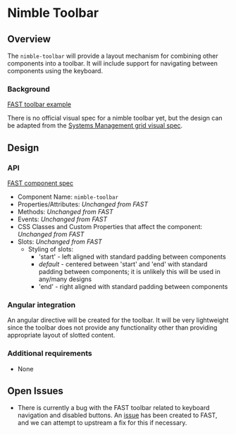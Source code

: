 # Nimble Toolbar

## Overview

The `nimble-toolbar` will provide a layout mechanism for combining other components into a toolbar. It will include support for navigating between components using the keyboard.

### Background

[FAST toolbar example](https://explore.fast.design/components/fast-toolbar)

There is no official visual spec for a nimble toolbar yet, but the design can be adapted from the [Systems Management grid visual spec](https://xd.adobe.com/view/63af23a9-b25f-484c-9fb6-ba387ddf3b54-36fc).

## Design

### API

[FAST component spec](https://github.com/microsoft/fast/blob/9ff8dce1424ff2a4bac1bba51cf4f32d86438823/packages/web-components/fast-foundation/src/toolbar/toolbar.spec.md)

-   Component Name: `nimble-toolbar`
-   Properties/Attributes: _Unchanged from FAST_
-   Methods: _Unchanged from FAST_
-   Events: _Unchanged from FAST_
-   CSS Classes and Custom Properties that affect the component: _Unchanged from FAST_
-   Slots: _Unchanged from FAST_
    -   Styling of slots:
        -   'start' - left aligned with standard padding between components
        -   _default_ - centered between 'start' and 'end' with standard padding between components; it is unlikely this will be used in any/many designs
        -   'end' - right aligned with standard padding between components

### Angular integration

An angular directive will be created for the toolbar. It will be very lightweight since the toolbar does not provide any functionality other than providing appropriate layout of slotted content.

### Additional requirements

-   None

## Open Issues

-   There is currently a bug with the FAST toolbar related to keyboard navigation and disabled buttons. An [issue](https://github.com/microsoft/fast/issues/5723) has been created to FAST, and we can attempt to upstream a fix for this if necessary.
